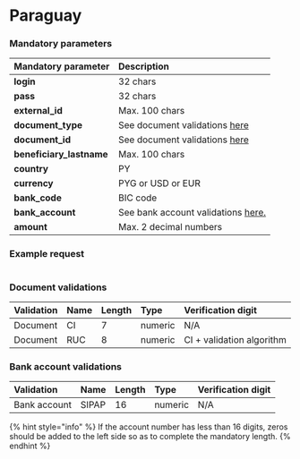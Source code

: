 # Paraguay

### Mandatory parameters

| **Mandatory parameter** | **Description** |
| :--- | :--- |
| **login** | 32 chars |
| **pass** | 32 chars |
| **external\_id** | Max. 100 chars |
| **document\_type** | See document validations [here](paraguay.md#documents-validation) |
| **document\_id** | See document validations [here](paraguay.md#documents-validation) |
| **beneficiary\_lastname** | Max. 100 chars |
| **country** | PY |
| **currency** | PYG or USD or EUR |
| **bank\_code** | BIC code |
| **bank\_account** | See bank account validations [here.](paraguay.md#bank-accounts-validations) |
| **amount** | Max. 2 decimal numbers |

### Example request

```text

```

### Document validations

| Validation | Name | Length | Type | Verification digit |
| :--- | :--- | :--- | :--- | :--- |
| Document | CI | 7 | numeric | N/A |
| Document | RUC | 8 | numeric | CI + validation algorithm |

### Bank account validations

| Validation | Name | Length | Type | Verification digit |
| :--- | :--- | :--- | :--- | :--- |
| Bank account | SIPAP | 16 | numeric | N/A |

{% hint style="info" %}
If the account number has less than 16 digits, zeros should be added to the left side so as to complete the mandatory length.
{% endhint %}


